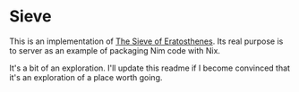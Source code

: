 # Sieve

This is an implementation of [The Sieve of Eratosthenes](https://en.wikipedia.org/wiki/Sieve_of_Eratosthenes).
Its real purpose is to server as an example of packaging Nim code with Nix.

It's a bit of an exploration.
I'll update this readme if I become convinced that it's an exploration of a place worth going.
